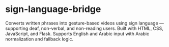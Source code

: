 # sign-language-bridge
Converts written phrases into gesture-based videos using sign language — supporting deaf, non-verbal, and non-reading users. Built with HTML, CSS, JavaScript, and Flask. Supports English and Arabic input with Arabic normalization and fallback logic.
